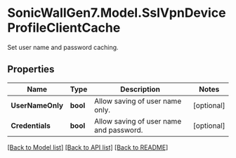 # SonicWallGen7.Model.SslVpnDeviceProfileClientCache
Set user name and password caching.

## Properties

Name | Type | Description | Notes
------------ | ------------- | ------------- | -------------
**UserNameOnly** | **bool** | Allow saving of user name only. | [optional] 
**Credentials** | **bool** | Allow saving of user name and password. | [optional] 

[[Back to Model list]](../README.md#documentation-for-models) [[Back to API list]](../README.md#documentation-for-api-endpoints) [[Back to README]](../README.md)

